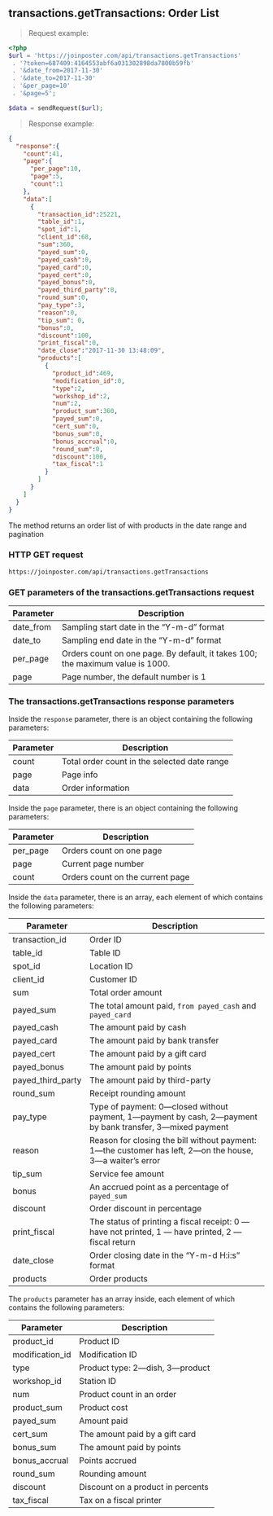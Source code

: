 ## transactions.getTransactions: Order List

> Request example:

```php
<?php
$url = 'https://joinposter.com/api/transactions.getTransactions'
 . '?token=687409:4164553abf6a031302898da7800b59fb'
 . '&date_from=2017-11-30'
 . '&date_to=2017-11-30'
 . '&per_page=10'
 . '&page=5';

$data = sendRequest($url);
```

> Response example:

```json
{  
  "response":{  
    "count":41,
    "page":{  
      "per_page":10,
      "page":5,
      "count":1
    },
    "data":[  
      {  
        "transaction_id":25221,
        "table_id":1,
        "spot_id":1,
        "client_id":68,
        "sum":360,
        "payed_sum":0,
        "payed_cash":0,
        "payed_card":0,
        "payed_cert":0,
        "payed_bonus":0,
        "payed_third_party":0,
        "round_sum":0,
        "pay_type":3,
        "reason":0,
        "tip_sum": 0,
        "bonus":0,
        "discount":100,
        "print_fiscal":0,
        "date_close":"2017-11-30 13:48:09",
        "products":[  
          {  
            "product_id":469,
            "modification_id":0,
            "type":2,
            "workshop_id":2,
            "num":2,
            "product_sum":360,
            "payed_sum":0,
            "cert_sum":0,
            "bonus_sum":0,
            "bonus_accrual":0,
            "round_sum":0,
            "discount":100,
            "tax_fiscal":1
          }
        ]
      }
    ]
  }
}
```

The method returns an order list of with products in the date range and pagination

### HTTP GET request

`https://joinposter.com/api/transactions.getTransactions`

### GET parameters of the transactions.getTransactions request

Parameter | Description
--------- | -----------
date_from | Sampling start date in the “Y-m-d” format
date_to | Sampling end date in the “Y-m-d” format
per_page | Orders count on one page. By default, it takes 100; the maximum value is 1000.
page | Page number, the default number is 1

### The transactions.getTransactions response parameters

Inside the `response` parameter, there is an object containing the following parameters:

Parameter | Description
--------- | -----------
count | Total order count in the selected date range
page | Page info
data | Order information

Inside the `page` parameter, there is an object containing the following parameters:

Parameter | Description
--------- | -----------
per_page | Orders count on one page
page | Current page number
count | Orders count on the current page

Inside the `data` parameter, there is an array, each element of which contains the following parameters:

Parameter | Description
--------- | -----------
transaction_id | Order ID
table_id | Table ID
spot_id | Location ID
client_id | Customer ID
sum | Total order amount
payed_sum | The total amount paid, `from payed_cash` and `payed_card`
payed_cash | The amount paid by cash
payed_card | The amount paid by bank transfer
payed_cert | The amount paid by a gift card
payed_bonus | The amount paid by points
payed_third_party | The аmount paid by third-party
round_sum   | Receipt rounding amount
pay_type | Type of payment: 0—closed without payment, 1—payment by cash, 2—payment by bank transfer, 3—mixed payment
reason | Reason for closing the bill without payment: 1—the customer has left, 2—on the house, 3—a waiter’s error
tip_sum | Service fee amount
bonus | An accrued point as a percentage of `payed_sum`
discount | Order discount in percentage
print_fiscal | The status of printing a fiscal receipt: 0 — have not printed, 1 — have printed, 2 — fiscal return
date_close | Order closing date in the “Y-m-d H:i:s” format
products | Order products

The `products` parameter has an array inside, each element of which contains the following parameters:

Parameter | Description
--------- | -----------
product_id | Product ID
modification_id | Modification ID
type | Product type: 2—dish, 3—product
workshop_id | Station ID
num | Product count in an order
product_sum | Product cost
payed_sum | Amount paid
cert_sum | The amount paid by a gift card
bonus_sum | The amount paid by points
bonus_accrual | Points accrued
round_sum   | Rounding amount
discount | Discount on a product in percents
tax_fiscal | Tax on a fiscal printer

